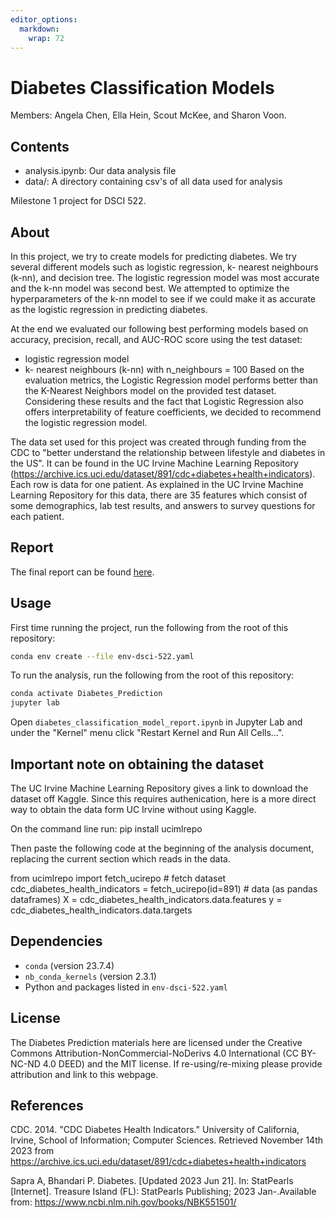 ```yaml
---
editor_options: 
  markdown: 
    wrap: 72
---
```


# Diabetes Classification Models

Members: Angela Chen, Ella Hein, Scout McKee, and Sharon Voon.

## Contents

-   analysis.ipynb: Our data analysis file
-   data/: A directory containing csv's of all data used for analysis

Milestone 1 project for DSCI 522.

## About

In this project, we try to create models for predicting diabetes. We try
several different models such as logistic regression, k- nearest
neighbours (k-nn), and decision tree. The logistic regression model was
most accurate and the k-nn model was second best. We attempted to
optimize the hyperparameters of the k-nn model to see if we could make it
as accurate as the logistic regression in predicting diabetes.

At the end we evaluated our following best performing models based on accuracy,
precision, recall, and AUC-ROC score using the test dataset:
- logistic regression model
- k- nearest neighbours (k-nn) with n_neighbours = 100
Based on the evaluation metrics, the Logistic Regression model performs better
than the K-Nearest Neighbors model on the provided test dataset. Considering
these results and the fact that Logistic Regression also offers interpretability
of feature coefficients, we decided to recommend the logistic regression model.

The data set used for this project was created through funding from the
CDC to "better understand the relationship between lifestyle and
diabetes in the US". It can be found in the UC Irvine Machine Learning
Repository
(<https://archive.ics.uci.edu/dataset/891/cdc+diabetes+health+indicators>).
Each row is data for one patient. As explained in the UC Irvine Machine
Learning Repository for this data, there are 35 features which consist
of some demographics, lab test results, and answers to survey questions
for each patient.

## Report

The final report can be found [here](LINK%20TO%20THE%20HTML).

## Usage

First time running the project, run the following from the root of this
repository:

``` bash
conda env create --file env-dsci-522.yaml
```

To run the analysis, run the following from the root of this repository:

``` bash
conda activate Diabetes_Prediction
jupyter lab 
```

Open `diabetes_classification_model_report.ipynb` in Jupyter Lab and under the "Kernel" menu click
"Restart Kernel and Run All Cells...".

## Important note on obtaining the dataset

The UC Irvine Machine Learning Repository gives a link to download the
dataset off Kaggle. Since this requires authenication, here is a more
direct way to obtain the data form UC Irvine without using Kaggle.

On the command line run: pip install ucimlrepo

Then paste the following code at the beginning of the analysis document,
replacing the current section which reads in the data.

from ucimlrepo import fetch_ucirepo \# fetch dataset
cdc_diabetes_health_indicators = fetch_ucirepo(id=891) \# data (as
pandas dataframes) X = cdc_diabetes_health_indicators.data.features y =
cdc_diabetes_health_indicators.data.targets

## Dependencies

-   `conda` (version 23.7.4)
-   `nb_conda_kernels` (version 2.3.1)
-   Python and packages listed in `env-dsci-522.yaml`

## License

The Diabetes Prediction materials here are licensed under the Creative
Commons Attribution-NonCommercial-NoDerivs 4.0 International (CC
BY-NC-ND 4.0 DEED) and the MIT license. If re-using/re-mixing please
provide attribution and link to this webpage.

## References

CDC. 2014. "CDC Diabetes Health Indicators." University of California,
Irvine, School of Information; Computer Sciences. Retrieved November
14th 2023 from
<https://archive.ics.uci.edu/dataset/891/cdc+diabetes+health+indicators>

Sapra A, Bhandari P. Diabetes. [Updated 2023 Jun 21]. In: StatPearls
[Internet]. Treasure Island (FL): StatPearls Publishing; 2023
Jan-.Available from: <https://www.ncbi.nlm.nih.gov/books/NBK551501/>
